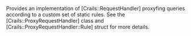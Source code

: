 Provides an implementation of [Crails::RequestHandler] proxyfing queries according to a custom set of static rules. See the [Crails::ProxyRequestHandler] class and [Crails::ProxyRequestHandler::Rule] struct for more details.
